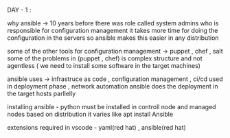 DAY - 1 : 

why ansible -> 
 10 years before there was role called system admins who is responsible for configuration management
 it takes more time for doing the configuration in the servers 
 so ansible makes this easier in any distribution 

some of the other tools for configuration management -> puppet , chef , salt
some of the problems in (puppet , chef) is complex structure and not agentless ( we need to install some software in the target machines)

ansible uses -> infrastruce as code , configuration management , ci/cd used in deployment phase , network automation
ansible does the deployment in the target hosts parllelly

installing ansible - python must be installed in controll node and managed nodes
based on distribution it varies like apt install Ansible

extensions required in vscode - yaml(red hat) , ansible(red hat)
